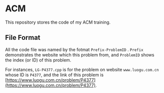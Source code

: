 # ACM
This repository stores the code of my ACM training.
## File Format
All the code file was named by the fotmat 
``
Prefix-ProblemID
``
. ``Prefix`` demonstrates the website which this problem from, and ``ProblemID`` shows the index (or ID) of this problem.  

For instances, ``LG-P4377.cpp`` is for the problem on website ``www.luogu.com.cn`` whose ID is ``P4377``, and the link of this problem is [https://www.luogu.com.cn/problem/P4377](https://www.luogu.com.cn/problem/P4377).
